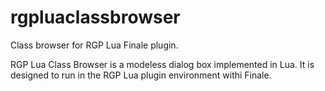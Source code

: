 # rgpluaclassbrowser
Class browser for RGP Lua Finale plugin.

RGP Lua Class Browser is a modeless dialog box implemented in Lua. It is designed to run in the RGP Lua plugin environment withi Finale.
